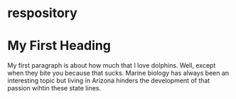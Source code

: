 # respository

<!DOCTYPE html>
<html>
<body>

<h1>My First Heading</h1>
<p>My first paragraph is about how much that I love dolphins. Well, except when they bite you because that sucks. Marine biology has always been an interesting topic but living in Arizona hinders the development of that passion wihtin these state lines.</p>

</body>
</html>
